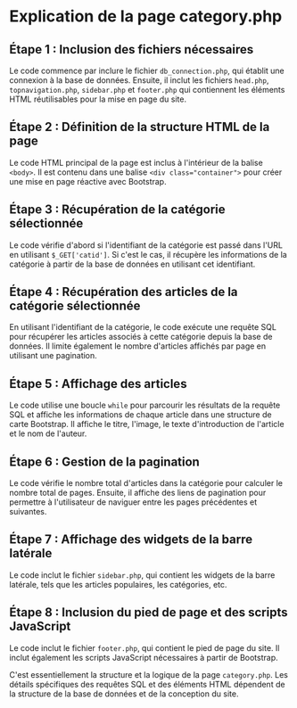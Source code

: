 # Explication de la page category.php

## Étape 1 : Inclusion des fichiers nécessaires
Le code commence par inclure le fichier `db_connection.php`, qui établit une connexion à la base de données. Ensuite, il inclut les fichiers `head.php`, `topnavigation.php`, `sidebar.php` et `footer.php` qui contiennent les éléments HTML réutilisables pour la mise en page du site.

## Étape 2 : Définition de la structure HTML de la page
Le code HTML principal de la page est inclus à l'intérieur de la balise `<body>`. Il est contenu dans une balise `<div class="container">` pour créer une mise en page réactive avec Bootstrap.

## Étape 3 : Récupération de la catégorie sélectionnée
Le code vérifie d'abord si l'identifiant de la catégorie est passé dans l'URL en utilisant `$_GET['catid']`. Si c'est le cas, il récupère les informations de la catégorie à partir de la base de données en utilisant cet identifiant.

## Étape 4 : Récupération des articles de la catégorie sélectionnée
En utilisant l'identifiant de la catégorie, le code exécute une requête SQL pour récupérer les articles associés à cette catégorie depuis la base de données. Il limite également le nombre d'articles affichés par page en utilisant une pagination.

## Étape 5 : Affichage des articles
Le code utilise une boucle `while` pour parcourir les résultats de la requête SQL et affiche les informations de chaque article dans une structure de carte Bootstrap. Il affiche le titre, l'image, le texte d'introduction de l'article et le nom de l'auteur.

## Étape 6 : Gestion de la pagination
Le code vérifie le nombre total d'articles dans la catégorie pour calculer le nombre total de pages. Ensuite, il affiche des liens de pagination pour permettre à l'utilisateur de naviguer entre les pages précédentes et suivantes.

## Étape 7 : Affichage des widgets de la barre latérale
Le code inclut le fichier `sidebar.php`, qui contient les widgets de la barre latérale, tels que les articles populaires, les catégories, etc.

## Étape 8 : Inclusion du pied de page et des scripts JavaScript
Le code inclut le fichier `footer.php`, qui contient le pied de page du site. Il inclut également les scripts JavaScript nécessaires à partir de Bootstrap.

C'est essentiellement la structure et la logique de la page `category.php`. Les détails spécifiques des requêtes SQL et des éléments HTML dépendent de la structure de la base de données et de la conception du site.
